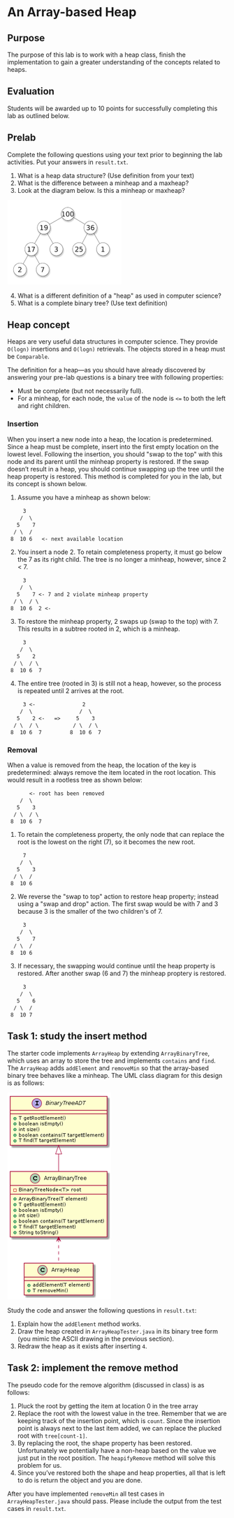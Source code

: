 # An Array-based Heap
## Purpose
The purpose of this lab is to work with a heap class, finish the
implementation to gain a greater understanding of the concepts related to heaps.

## Evaluation
Students will be awarded up to 10 points for successfully completing this lab
as outlined below.

## Prelab
Complete the following questions using your text prior to beginning the lab
activities. Put your answers in `result.txt`.

1. What is a heap data structure? (Use definition from your text)
2. What is the difference between a minheap and a maxheap?
3. Look at the diagram below.  Is this a minheap or maxheap?

![heap](./heap.png)

4. What is a different definition of a "heap" as used in computer science?
5. What is a complete binary tree? (Use text definition)

## Heap concept
Heaps are very useful data structures in computer science. They provide
`O(logn)` insertions and `O(logn)` retrievals. The objects stored in a heap must be `Comparable`.

The definition for a heap—as you should have already discovered by answering
your pre-lab questions is a binary tree with following properties:
* Must be complete (but not necessarily full).
* For a minheap, for each node, the `value` of the node is `<=` to both the left and right children.

### Insertion
When you insert a new node into a heap, the location is predetermined.
Since a heap must be complete, insert into the first empty location on the
lowest level. Following the insertion, you should "swap to the top" with this
node and its parent until the minheap property is restored. If the swap doesn’t
result in a heap, you should continue swapping up the tree until the heap
property is restored. This method is completed for you in the lab, but its
concept is shown below.

1. Assume you have a minheap as shown below:
```
     3
    /  \
   5    7
  / \  /
 8  10 6   <- next available location
```
2. You insert a node 2. To retain completeness property, it must
   go below the 7 as its right child. The tree is no longer a minheap, however,
   since 2 < 7.
```
     3
    /  \
   5    7 <- 7 and 2 violate minheap property
  / \  / \
 8  10 6  2 <-
```
3. To restore the minheap property, 2 swaps up (swap to the top) with 7.  This
   results in a subtree rooted in 2, which is a minheap.
```
     3
    /  \
   5    2
  / \  / \
 8  10 6  7
```
4. The entire tree (rooted in 3) is still not a heap, however, so the process
   is repeated until 2 arrives at the root.
```
     3 <-               2
    /  \               /  \
   5    2 <-   =>     5    3
  / \  / \           / \  / \
 8  10 6  7         8  10 6  7
```
### Removal
When a value is removed from the heap, the location of the key is
predetermined: always remove the item located in the root location. This would
result in a rootless tree as shown below:
```
       <- root has been removed
    /  \
   5    3
  / \  / \
 8  10 6  7
```
1. To retain the completeness property, the only node that can replace the root
   is the lowest on the right (7), so it becomes the new root.
```
     7
    /  \
   5    3
  / \  /
 8  10 6
```
2. We reverse the "swap to top" action to restore heap property; instead using
   a "swap and drop" action. The first swap would be with 7 and 3 because 3 is the smaller of the two children's of 7.
```
     3
    /  \
   5    7
  / \  /
 8  10 6
```
3. If necessary, the swapping would continue until the heap property is restored. After another swap (6 and 7) the minheap proptery is restored.
```
     3
    /  \
   5    6
  / \  /
 8  10 7
```

## Task 1: study the insert method
The starter code implements `ArrayHeap` by extending `ArrayBinaryTree`, which uses an array to store the tree and implements `contains` and `find`. The `ArrayHeap` adds `addElement` and `removeMin` so that the array-based binary tree behaves like a minheap. The UML class diagram for this design is as follows:

![class diagram](./class_diagram.png)

Study the code and answer the following questions in `result.txt`:
1. Explain how the `addElement` method works.
2. Draw the heap created in `ArrayHeapTester.java` in its binary tree form (you mimic the ASCII drawing in the previous section).
3. Redraw the heap as it exists after inserting `4`.

## Task 2: implement the remove method
The pseudo code for the remove algorithm (discussed in class) is as follows:
1. Pluck the root by getting the item at location 0 in the tree array
2. Replace the root with the lowest value in the tree. Remember that we are keeping track of the insertion point, which is `count`. Since the insertion point is always next to the last item added, we can replace the plucked root with `tree[count-1]`.
3. By replacing the root, the shape property has been restored. Unfortunately
   we potentially have a non-heap based on the value we just put in the root
   position. The `heapifyRemove` method will solve this problem for us.
4. Since you’ve restored both the shape and heap properties, all that is left to
   do is return the object and you are done.

After you have implemented `removeMin` all test cases in `ArrayHeapTester.java` should pass. Please include the output from the test cases in `result.txt`.
